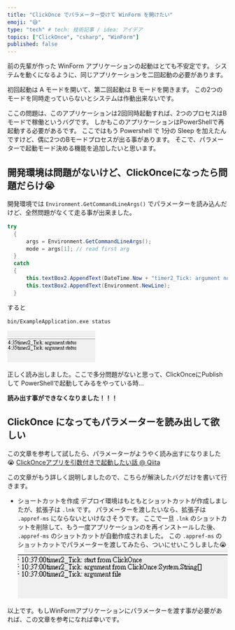 ```yaml
---
title: "ClickOnce でパラメーター受けて WinForm を開けたい"
emoji: "😅"
type: "tech" # tech: 技術記事 / idea: アイデア
topics: ["ClickOnce", "csharp", "WinForm"]
published: false
---
```


前の先輩が作った WinForm アプリケーションの起動はとても不安定です。
システムを動くになるように、同じアプリケーションを二回起動の必要があります。

初回起動は A モードを開いて、第二回起動は B モードを開きます。
この2つのモードを同時走っていらないとシステムは作動出来ないです。

ここの問題は、このアプリケーションは2回同時起動すれば、2つのプロセスはBモードで稼働というバグです。
しかもこのアプリケーションはPowerShellで再起動する必要があるです。
ここではもう Powershell で 1分の Sleep を加えたんですけど、偶に2つのBモードプロセスが出る事があります。
そこで、パラメーターで起動モード決める機能を追加したいと思います。

## 開発環境は問題がないけど、ClickOnceになったら問題だらけ😭

開発環境では `Environment.GetCommandLineArgs()` でパラメーターを読み込んだけど、全然問題がなくて走る事が出来ました。

```csharp
try
  {
      args = Environment.GetCommandLineArgs();
      mode = args[1]; // read first arg
  }
  catch
  {
      this.textBox2.AppendText(DateTime.Now + "timer2_Tick: argument not exitst");
      this.textBox2.AppendText(Environment.NewLine);
  }
```

すると

```command
bin/ExampleApplication.exe status
```

![開発環境はOK](/images/20b36a7d81283b/debugOK.png)

正しく読み出しました。ここで多分問題がないと思って、ClickOnceにPublishして
PowerShellで起動してみるをやっている時…

**読み出す事ができなくなりました！！！**

## ClickOnce になってもパラメーターを読み出して欲しい
 
この文章を参考して試したら、パラメーターがようやく読み出すになりました😭
[ClickOnceアプリを引数付きで起動したい話 @ Qiita](https://qiita.com/arimoo/items/de5223cb1fc91c7370b0)

この文章がもう詳しく説明しましたので、こちらが解決したバグだけを書いて行きます。

* ショートカットを作成
デプロイ環境はもともとショットカットが作成しましたが、拡張子は `.lnk` です。
パラメーターを渡したいなら、拡張子は `.appref-ms` にならないといけなさそうです。
ここで一旦 `.lnk` のショットカットを削除して、もう一度アプリケーションのを再インストールした後、 `.appref-ms` のショットカットが自動作成されました。
この `.appref-ms` のショットカットでパラメーターを渡してみたら、ついにせいこうしました😭
![本番もOK](/images/20b36a7d81283b/clickOnceOK.png)

以上です。もしWinFormアプリケーションにパラメーターを渡す事が必要があれば、この文章を参考になれば幸いです。
